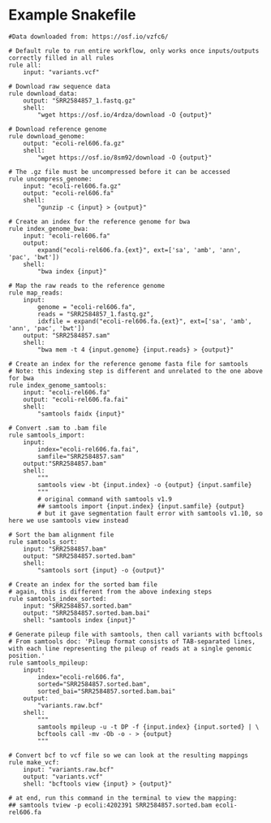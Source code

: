 # Example Snakefile

    #Data downloaded from: https://osf.io/vzfc6/

    # Default rule to run entire workflow, only works once inputs/outputs correctly filled in all rules
    rule all:
        input: "variants.vcf"

    # Download raw sequence data
    rule download_data:
        output: "SRR2584857_1.fastq.gz"
        shell:
            "wget https://osf.io/4rdza/download -O {output}"

    # Download reference genome
    rule download_genome:
        output: "ecoli-rel606.fa.gz"
        shell:
            "wget https://osf.io/8sm92/download -O {output}"

    # The .gz file must be uncompressed before it can be accessed
    rule uncompress_genome:
        input: "ecoli-rel606.fa.gz"
        output: "ecoli-rel606.fa"
        shell:
            "gunzip -c {input} > {output}"

    # Create an index for the reference genome for bwa
    rule index_genome_bwa:
        input: "ecoli-rel606.fa"
        output:
            expand("ecoli-rel606.fa.{ext}", ext=['sa', 'amb', 'ann', 'pac', 'bwt'])
        shell:
            "bwa index {input}"

    # Map the raw reads to the reference genome
    rule map_reads:
        input:
            genome = "ecoli-rel606.fa",
            reads = "SRR2584857_1.fastq.gz",
            idxfile = expand("ecoli-rel606.fa.{ext}", ext=['sa', 'amb', 'ann', 'pac', 'bwt'])
        output: "SRR2584857.sam"
        shell:
            "bwa mem -t 4 {input.genome} {input.reads} > {output}"

    # Create an index for the reference genome fasta file for samtools
    # Note: this indexing step is different and unrelated to the one above for bwa
    rule index_genome_samtools:
        input: "ecoli-rel606.fa"
        output: "ecoli-rel606.fa.fai"
        shell:
            "samtools faidx {input}"

    # Convert .sam to .bam file
    rule samtools_import:
        input:
            index="ecoli-rel606.fa.fai",
            samfile="SRR2584857.sam"
        output:"SRR2584857.bam"
        shell:
            """
            samtools view -bt {input.index} -o {output} {input.samfile}
            """
            # original command with samtools v1.9
            ## samtools import {input.index} {input.samfile} {output}
            # but it gave segmentation fault error with samtools v1.10, so here we use samtools view instead

    # Sort the bam alignment file
    rule samtools_sort:
        input: "SRR2584857.bam"
        output: "SRR2584857.sorted.bam"
        shell:
            "samtools sort {input} -o {output}"

    # Create an index for the sorted bam file
    # again, this is different from the above indexing steps
    rule samtools_index_sorted:
        input: "SRR2584857.sorted.bam"
        output: "SRR2584857.sorted.bam.bai"
        shell: "samtools index {input}"

    # Generate pileup file with samtools, then call variants with bcftools
    # From samtools doc: 'Pileup format consists of TAB-separated lines, with each line representing the pileup of reads at a single genomic position.'
    rule samtools_mpileup:
        input:
            index="ecoli-rel606.fa",
            sorted="SRR2584857.sorted.bam",
            sorted_bai="SRR2584857.sorted.bam.bai"
        output:
            "variants.raw.bcf"
        shell:
            """
            samtools mpileup -u -t DP -f {input.index} {input.sorted} | \
            bcftools call -mv -Ob -o - > {output}
            """

    # Convert bcf to vcf file so we can look at the resulting mappings
    rule make_vcf:
        input: "variants.raw.bcf"
        output: "variants.vcf"
        shell: "bcftools view {input} > {output}"

    # at end, run this command in the terminal to view the mapping:
    ## samtools tview -p ecoli:4202391 SRR2584857.sorted.bam ecoli-rel606.fa
    
